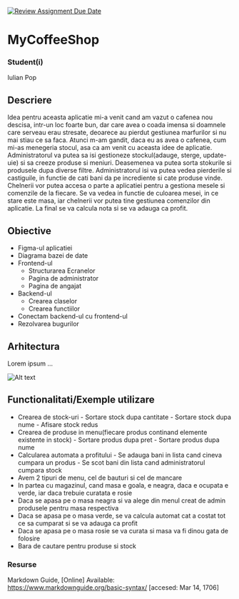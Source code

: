 [![Review Assignment Due Date](https://classroom.github.com/assets/deadline-readme-button-24ddc0f5d75046c5622901739e7c5dd533143b0c8e959d652212380cedb1ea36.svg)](https://classroom.github.com/a/_FtrmUqL)
# MyCoffeeShop
### Student(i)
Iulian Pop

## Descriere
Idea pentru aceasta aplicatie mi-a venit cand am vazut o cafenea nou descisa, intr-un loc foarte bun, dar care avea o coada imensa si doamnele care serveau erau stresate, deoarece au pierdut gestiunea marfurilor si nu mai stiau ce sa faca. Atunci m-am gandit, daca eu as avea o cafenea, cum mi-as menegeria stocul, asa ca am venit cu aceasta idee de aplicatie. Administratorul va putea sa isi gestioneze stockul(adauge, sterge, update-uie) si sa creeze produse si meniuri. Deasemenea va putea sorta stokurile si produsele dupa diverse filtre. Administratorul isi va putea vedea pierderile si castiguile, in functie de cati bani da pe incrediente si cate produse vinde. Chelnerii vor putea accesa o parte a aplicatiei pentru a gestiona mesele si comenzile de la fiecare. Se va vedea in functie de culoarea mesei, in ce stare este masa, iar chelnerii vor putea tine gestiunea comenzilor din aplicatie. La final se va calcula nota si se va adauga ca profit.

## Obiective

* Figma-ul aplicatiei
* Diagrama bazei de date
* Frontend-ul
    - Structurarea Ecranelor
    - Pagina de administrator
    - Pagina de angajat
* Backend-ul
    -  Crearea claselor
    -  Crearea functiilor
* Conectam backend-ul cu frontend-ul
* Rezolvarea bugurilor

## Arhitectura
Lorem ipsum ...

![Alt text](documentatie-ghid-utlizare-raport/diagrama-clase.png)

## Functionalitati/Exemple utilizare
* Crearea de stock-uri
      - Sortare stock dupa cantitate
      - Sortare stock dupa nume
      - Afisare stock redus
* Crearea de produse in menu(fiecare produs continand elemente existente in stock)
      - Sortare produs dupa pret
      - Sortare produs dupa nume
* Calcularea automata a profitului
      - Se adauga bani in lista cand cineva cumpara un produs
      - Se scot bani din lista cand administratorul cumpara stock
* Avem 2 tipuri de menu, cel de bauturi si cel de mancare
* In partea cu magazinul, cand masa e goala, e neagra, daca e ocupata e verde, iar daca trebuie curatata e rosie
* Daca se apasa pe o masa neagra si va alege din menul creat de admin produsele pentru masa respectiva
* Daca se apasa pe o masa verde, se va calcula automat cat a costat tot ce sa cumparat si se va adauga ca profit
* Daca se apasa pe o masa rosie se va curata si masa va fi dinou gata de folosire
* Bara de cautare pentru produse si stock

### Resurse
Markdown Guide, [Online] Available: https://www.markdownguide.org/basic-syntax/ [accesed: Mar 14, 1706]

